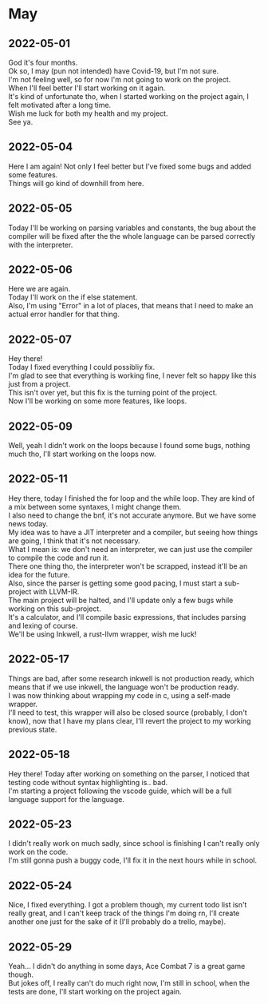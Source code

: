 # May

## 2022-05-01

God it's four months.  
Ok so, I may (pun not intended) have Covid-19, but I'm not sure.  
I'm not feeling well, so for now I'm not going to work on the project.  
When I'll feel better I'll start working on it again.  
It's kind of unfortunate tho, when I started working on the project again, I felt motivated after a long time.  
Wish me luck for both my health and my project.  
See ya.

## 2022-05-04

Here I am again! Not only I feel better but I've fixed some bugs and added some features.  
Things will go kind of downhill from here.

## 2022-05-05

Today I'll be working on parsing variables and constants, the bug about the compiler will be fixed after the
the whole language can be parsed correctly with the interpreter.

## 2022-05-06

Here we are again.  
Today I'll work on the if else statement.  
Also, I'm using "Error" in a lot of places, that means that I need to make an
actual error handler for that thing.

## 2022-05-07

Hey there!  
Today I fixed everything I could possibliy fix.  
I'm glad to see that everything is working fine, I never felt so happy like this just from a project.  
This isn't over yet, but this fix is the turning point of the project.  
Now I'll be working on some more features, like loops.

## 2022-05-09

Well, yeah I didn't work on the loops because I found some bugs, nothing much tho, I'll start working on the loops now.

## 2022-05-11

Hey there, today I finished the for loop and the while loop. They are kind of a mix between some syntaxes, I might change them.  
I also need to change the bnf, it's not accurate anymore. But we have some news today.  
My idea was to have a JIT interpreter and a compiler, but seeing how things are going, I think that it's not necessary.  
What I mean is: we don't need an interpreter, we can just use the compiler to compile the code and run it.  
There one thing tho, the interpreter won't be scrapped, instead it'll be an idea for the future.  
Also, since the parser is getting some good pacing, I must start a sub-project with LLVM-IR.  
The main project will be halted, and I'll update only a few bugs while working on this sub-project.  
It's a calculator, and I'll compile basic expressions, that includes parsing and lexing of course.  
We'll be using Inkwell, a rust-llvm wrapper, wish me luck!

## 2022-05-17

Things are bad, after some research inkwell is not production ready, which means that if we use inkwell, the language won't be production ready.  
I was now thinking about wrapping my code in c, using a self-made wrapper.  
I'll need to test, this wrapper will also be closed source (probably, I don't know), now that I have my plans clear, I'll revert the project to my working previous state.

## 2022-05-18

Hey there! Today after working on something on the parser, I noticed that testing code without syntax highlighting is.. bad.  
I'm starting a project following the vscode guide, which will be a full language support for the language.

## 2022-05-23

I didn't really work on much sadly, since school is finishing I can't really only work on the code.  
I'm still gonna push a buggy code, I'll fix it in the next hours while in school.

## 2022-05-24

Nice, I fixed everything. I got a problem though, my current todo list isn't really great, and I can't keep track of
the things I'm doing rn, I'll create another one just for the sake of it (I'll probably do a trello, maybe).

## 2022-05-29

Yeah... I didn't do anything in some days, Ace Combat 7 is a great game though.  
But jokes off, I really can't do much right now, I'm still in school, when the tests are done, I'll start working on the project again.
